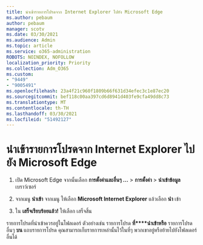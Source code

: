 ```yaml
---
title: นําเข้ารายการโปรดจาก Internet Explorer ไปยัง Microsoft Edge
ms.author: pebaum
author: pebaum
manager: scotv
ms.date: 03/30/2021
ms.audience: Admin
ms.topic: article
ms.service: o365-administration
ROBOTS: NOINDEX, NOFOLLOW
localization_priority: Priority
ms.collection: Adm_O365
ms.custom:
- "9449"
- "9005491"
ms.openlocfilehash: 23a4f21c960f1809b66f631d34efec3c1e87ec20
ms.sourcegitcommit: bef118c00aa397cd6d8941d403fe9cfa49dd8c73
ms.translationtype: MT
ms.contentlocale: th-TH
ms.lasthandoff: 03/30/2021
ms.locfileid: "51492127"
---
```

# <a name="import-favorites-from-internet-explorer-to-microsoft-edge"></a>นําเข้ารายการโปรดจาก Internet Explorer ไปยัง Microsoft Edge

1. เปิด Microsoft Edge จากนั้นเลือก **การตั้งค่าและอื่นๆ ...**  >  **การตั้งค่า**  >  **นําเข้าข้อมูล** เบราว์เซอร์

1. จากเมนู **นําเข้า** จากเมนู ให้เลือก **Microsoft Internet Explorer** แล้วเลือก **นํา** เข้า

1. ใน **เสร็จเรียบร้อยแล้ว!** ให้เลือก เสร็จสิ้น

รายการโปรดที่นําเข้าควรอยู่ในโฟลเดอร์ ตัวอย่างเช่น รายการโปรด **ที่****นําเข้าหรือ** รายการโปรดอื่นๆ **บน** แถบรายการโปรด คุณสามารถเก็บรายการเหล่านั้นไว้ในที่ๆ พวกเขาอยู่หรือย้ายไปยังโฟลเดอร์อื่นได้